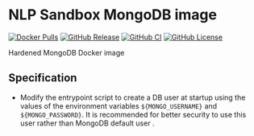 # NLP Sandbox MongoDB image

[![Docker Pulls](https://img.shields.io/docker/pulls/nlpsandbox/mongo.svg?color=94398d&labelColor=555555&logoColor=ffffff&style=for-the-badge&label=pulls&logo=docker)](https://hub.docker.com/r/nlpsandbox/mongo)
[![GitHub Release](https://img.shields.io/github/release/nlpsandbox/mongo.svg?include_prereleases&color=94398d&labelColor=555555&logoColor=ffffff&style=for-the-badge&logo=github)](https://github.com/nlpsandbox/mongo/releases)
[![GitHub CI](https://img.shields.io/github/workflow/status/nlpsandbox/mongo/ci.svg?color=94398d&labelColor=555555&logoColor=ffffff&style=for-the-badge&logo=github)](https://github.com/nlpsandbox/mongo)
[![GitHub License](https://img.shields.io/github/license/nlpsandbox/mongo.svg?color=94398d&labelColor=555555&logoColor=ffffff&style=for-the-badge&logo=github)](https://github.com/nlpsandbox/mongo)

Hardened MongoDB Docker image

## Specification

- Modify the entrypoint script to create a DB user at startup using the values
  of the environment variables `${MONGO_USERNAME}` and `${MONGO_PASSWORD}`. It
  is recommended for better security to use this user rather than MongoDB
  default user .
